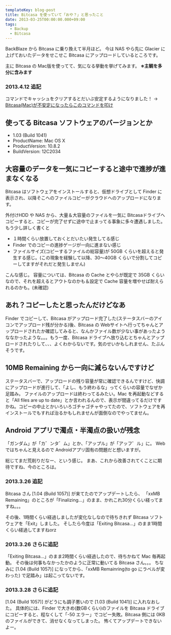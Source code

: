 ```yaml
---
templateKey: blog-post
title: Bitcasa を使っていて「おや？」と思ったこと
date: 2013-03-25T00:00:00.000+09:00
tags:
  - Backup
  - Bitcasa
---
```

BackBlaze から Bitcasa に乗り換えて半月ほど。
今は NAS やら先に Glacier に上げておいたデータをせこせこ Bitcasa にアップロードしているところです。
<!--more-->
主に Bitcasa の Mac版を使ってて、気になる挙動を挙げてみます。
**※主観を多分に含みます**

### 2013.4.12 追記
コマンドでキャッシュをクリアするとだいぶ安定するようになりました！ → [Bitcasa(Mac)が不安定になったらこのコマンドを叩け](http://amay077.github.io/blog/2013/04/12/bitcasa-clear-cache/)

## 使ってる Bitcasa ソフトウェアのバージョンとか
* 1.03 (Build 1041)
* ProductName:	Mac OS X
* ProductVersion:	10.8.2
* BuildVersion:	12C2034

## 大容量のデータを一気にコピーすると途中で進捗が進まなくなる

Bitcasa はソフトウェアをインストールすると、仮想ドライブとして Finder に表示され、以降そこへのファイルコピーがクラウドへのアップロードになります。

外付けHDD や NAS から、大量＆大容量のファイルを一気に Bitcasaドライブへコピーすると、コピーが完了せずに途中で止まってる事象に多々遭遇しました。
もう少し詳しく書くと

* １時間くらい放置しておくとだいたい発生してる感じ
* Finder でのコピーの進捗ゲージが一向に進まない感じ
* ファイルサイズ(コピーするファイルの総容量)が 50GB くらいを超えると発生する感じ。(この現象を経験して以降、30〜40GB くらいで分割してコピーしてますがそれだと発生しません)

こんな感じ。
容量については、Bitcasa の Cache とやらが既定で 35GB くらいなので、それを超えるとアウトなのかも＆設定で Cache 容量を増やせば耐えられるのかも。(未確認)

## あれ？コピーしたと思ったんだけどなあ

Finder でコピーして、Bitcasa がアップロード完了した(ステータスバーのアイコンでアップロード残が分かる)後、Bitcasa の Webサイトへ行ってちゃんとアップロードされたか確認してみると、なんかファイル数が少ない事があったようななかったような。。。もう一度、Bitcasa ドライブへ放り込むとちゃんとアップロードされたりして、、、よくわからないです。気のせいかもしれません、たぶんそうです。

## 10MB Remaining から一向に減らないんですけど

ステータスバーで、アップロードの残り容量が常に確認できるんですけど、快調にアップロードが進行して、「よし、もう終わるな」ってくらいの容量でなぜか足踏み。	ファイルのアップロードは終わってるみたい。Mac を再起動などすると「All files are up to date」とか言われるんので、表示が間違ってるだけですかね。コピーの中止とかいろいろゴチャゴチャやってたので、ソフトウェアを再インストールでもすれば治るかもしれませんが面倒なのでやってません。

## Android アプリで濁点・半濁点の扱いが残念

「ガンダム」が「カ゛ンタ゛ム」とか、「アップル」が「アッフ゜ル」に。
Web ではちゃんと見えるので Androidアプリ固有の問題だと想いますが。


総じてまだ荒削りだなー、という感じ。
まあ、これから改善されてくことに期待ですね、今のところは。

### 2013.3.26 追記
Bitcasa さん [1.04 (Build 1057)] が来てたのでアップデートしたら、
「xxMB Remaining」のところが「Finalizing...」のまま、かれこれ30分くらい経ってますね。。。

その後、1時間くらい経過しましたが変化なしなので待ちきれず Bitcasa ソフトウェアを「Exit」しました。
そしたら今度は「Exiting Bitcasa...」のまま1時間くらい経過してますねorz

### 2013.3.26 さらに追記
「Exiting Bitcasa...」のまま2時間くらい経過したので、待ちかねて Mac 毎再起動。
その後は何事もなかったかのように正常に動いてる Bitcasa さん。。。
ちなみに [1.04 (Build 1057)] になってから、「xxMB Remainring(to go にラベルが変わった) で足踏み」は起こってないです。

### 2013.3.28 さらに追記
[1.04 (Build 1057)] がどうにも調子悪いので [1.03 (Build 1041)] に入れなおした。
具体的には、Finder で大きめ(数GBくらい)のファイルを Bitcasa ドライブにコピーすると、程なくして「-50 エラー」でコピー失敗。Bitcasa 側には 0KB のファイルができて、消せなくなってしまった。
怖くてアップデートできないよー。	
